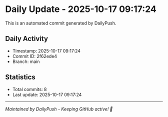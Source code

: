 # Daily Update - 2025-10-17 09:17:24

This is an automated commit generated by DailyPush.

## Daily Activity
- Timestamp: 2025-10-17 09:17:24
- Commit ID: 2f62ede4
- Branch: main

## Statistics
- Total commits: 8
- Last update: 2025-10-17 09:17:24

---
*Maintained by DailyPush - Keeping GitHub active! 🚀*
